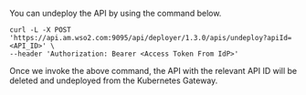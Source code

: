 You can undeploy the API by using the command below.

```
curl -L -X POST 'https://api.am.wso2.com:9095/api/deployer/1.3.0/apis/undeploy?apiId=<API_ID>' \
--header 'Authorization: Bearer <Access Token From IdP>'
```

Once we invoke the above command, the API with the relevant API ID will be deleted and undeployed from the Kubernetes Gateway.
